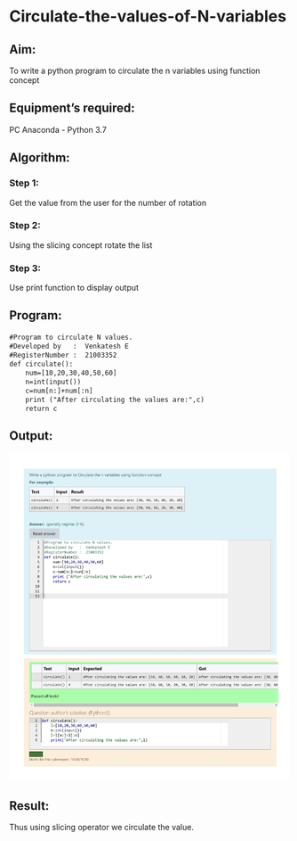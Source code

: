 # Circulate-the-values-of-N-variables
## Aim:
To write a python program to circulate the n variables using function concept
## Equipment’s required:
PC
Anaconda - Python 3.7
## Algorithm: 
### Step 1: 
Get the value from the user for the number of rotation
### Step 2: 
Using the slicing concept rotate the list
### Step 3: 
Use print function to display output

## Program:
~~~
#Program to circulate N values.
#Developed by   :  Venkatesh E
#RegisterNumber :  21003352
def circulate():
    num=[10,20,30,40,50,60]
    n=int(input())
    c=num[n:]+num[:n]
    print ("After circulating the values are:",c)
    return c
~~~
## Output:
![GitHub Logo](Capture.jpg)

## Result:
Thus using slicing operator we circulate the value.